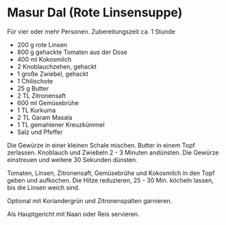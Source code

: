 Masur Dal (Rote Linsensuppe)
============================

Für vier oder mehr Personen. Zubereitungszeit ca. 1 Stunde

* 200 g rote Linsen
* 800 g gehackte Tomaten aus der Dose
* 400 ml Kokosmilch
* 2 Knoblauchzehen, gehackt
* 1 große Zwiebel, gehackt
* 1 Chilischote
* 25 g Butter
* 2 TL Zitronensaft
* 600 ml Gemüsebrühe
* 1 TL Kurkuma
* 2 TL Garam Masala
* 1 TL gemahlener Kreuzkümmel
* Salz und Pfeffer

Die Gewürze in einer kleinen Schale mischen. Butter in einem Topf zerlassen. Knoblauch und Zwiebeln 2 - 3 Minuten andünsten. Die Gewürze einstreuen und weitere 30 Sekunden dünsten.

Tomaten, Linsen, Zitronensaft, Gemüsebrühe und Kokosmilch in den Topf geben und aufkochen. Die Hitze reduzieren, 25 - 30 Min. köcheln lassen, bis die Linsen weich sind.

Optional mit Koriandergrün und Zitronenspalten garnieren.

Als Hauptgericht mit Naan oder Reis servieren.